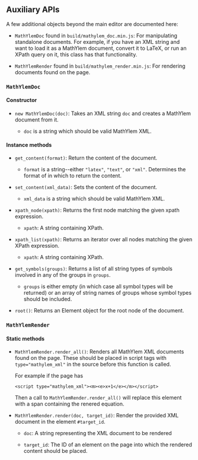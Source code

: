 ## Auxiliary APIs

A few additional objects beyond the main editor are documented here:

* `MathYlemDoc` found in `build/mathylem_doc.min.js`: For manipulating standalone
  documents.  For example, if you have an XML string and want to load
  it as a MathYlem document, convert it to LaTeX, or run an XPath query
  on it, this class has that functionality.

* `MathYlemRender` found in `build/mathylem_render.min.js`: For rendering
  documents found on the page.


### `MathYlemDoc`

#### Constructor

* `new MathYlemDoc(doc)`: Takes an XML string `doc` and creates a MathYlem
  document from it.

  * `doc` is a string which should be valid MathYlem XML.

#### Instance methods

* `get_content(format)`: Return the content of the document.

  * `format` is a string--either `"latex"`, `"text"`, or `"xml"`.
    Determines the format of in which to return the content.

* `set_content(xml_data)`: Sets the content of the document.

  * `xml_data` is a string which should be valid MathYlem XML.

* `xpath_node(xpath)`: Returns the first node matching the given xpath
  expression.

  * `xpath`: A string containing XPath.  

* `xpath_list(xpath)`: Returns an iterator over all nodes matching the
  given XPath expression.

  * `xpath`: A string containing XPath.  

* `get_symbols(groups)`: Returns a list of all string types of symbols
  involved in any of the groups in `groups`.

  * `groups` is either empty (in which case all symbol types will be
    returned) or an array of string names of groups whose symbol types
    should be included.

* `root()`: Returns an Element object for the root node of the
  document.


### `MathYlemRender`

#### Static methods

* `MathYlemRender.render_all()`: Renders all MathYlem XML documents found on
  the page.  These should be placed in script tags with
  `type="mathylem_xml"` in the source before this function is called.

  For example if the page has

  ```<script type="mathylem_xml"><m><e>x+1</e></m></script>```

  Then a call to `MathYlemRender.render_all()` will replace this element with a
  span containing the renered equation.

* `MathYlemRender.render(doc, target_id)`: Render the provided XML
  document in the element `#target_id`.

  * `doc`: A string representing the XML document to be rendered

  * `target_id`: The ID of an element on the page into which the
    rendered content should be placed.
